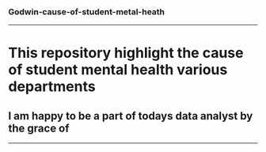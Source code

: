 ### Godwin-cause-of-student-metal-heath
---
# This repository highlight the cause of student mental health various departments
## I am happy to be a part of todays data analyst by the grace of
***
